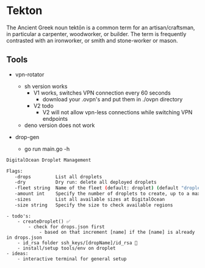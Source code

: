 # Tekton
 The Ancient Greek noun tektōn is a common term for an artisan/craftsman, in particular a carpenter, woodworker, or builder. The term is frequently contrasted with an ironworker, or smith and stone-worker or mason.

## Tools
- vpn-rotator
    - sh version works
        - V1 works, switches VPN connection every 60 seconds
            - download your .ovpn's and put them in ./ovpn directory
        - V2 todo
            - V2 will not allow vpn-less connections while switching VPN endpoints
    - deno version does not work

- drop-gen
    - go run main.go -h                
```bash
DigitalOcean Droplet Management

Flags:
   -drops         List all droplets
   -dry           Dry run: delete all deployed droplets
   -fleet string  Name of the fleet (default: droplet) (default "droplet")
   -amount int    Specify the number of droplets to create, up to a maximum of 25. (default 2)
   -sizes         List all available sizes at DigitalOcean
   -size string   Specify the size to check available regions
```
    - todo's:
        - createDroplet() ✅
            - check for drops.json first
                - based on that increment [name] if the [name] is already in drops.json 
        - id_rsa folder ssh_keys/[dropName]/id_rsa 🚧
        - install/setup tools/env on droplet 
    - ideas:
        - interactive terminal for general setup


